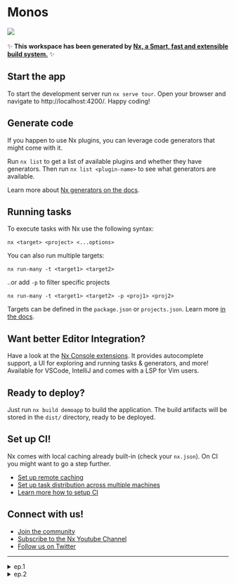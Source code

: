 # Monos

<a alt="Nx logo" href="https://nx.dev" target="_blank" rel="noreferrer"><img src="https://raw.githubusercontent.com/nrwl/nx/master/images/nx-logo.png" width="45"></a>

✨ **This workspace has been generated by [Nx, a Smart, fast and extensible build system.](https://nx.dev)** ✨

## Start the app

To start the development server run `nx serve tour`. Open your browser and navigate to http://localhost:4200/. Happy coding!

## Generate code

If you happen to use Nx plugins, you can leverage code generators that might come with it.

Run `nx list` to get a list of available plugins and whether they have generators. Then run `nx list <plugin-name>` to see what generators are available.

Learn more about [Nx generators on the docs](https://nx.dev/plugin-features/use-code-generators).

## Running tasks

To execute tasks with Nx use the following syntax:

```
nx <target> <project> <...options>
```

You can also run multiple targets:

```
nx run-many -t <target1> <target2>
```

..or add `-p` to filter specific projects

```
nx run-many -t <target1> <target2> -p <proj1> <proj2>
```

Targets can be defined in the `package.json` or `projects.json`. Learn more [in the docs](https://nx.dev/core-features/run-tasks).

## Want better Editor Integration?

Have a look at the [Nx Console extensions](https://nx.dev/nx-console). It provides autocomplete support, a UI for exploring and running tasks & generators, and more! Available for VSCode, IntelliJ and comes with a LSP for Vim users.

## Ready to deploy?

Just run `nx build demoapp` to build the application. The build artifacts will be stored in the `dist/` directory, ready to be deployed.

## Set up CI!

Nx comes with local caching already built-in (check your `nx.json`). On CI you might want to go a step further.

- [Set up remote caching](https://nx.dev/core-features/share-your-cache)
- [Set up task distribution across multiple machines](https://nx.dev/core-features/distribute-task-execution)
- [Learn more how to setup CI](https://nx.dev/recipes/ci)

## Connect with us!

- [Join the community](https://nx.dev/community)
- [Subscribe to the Nx Youtube Channel](https://www.youtube.com/@nxdevtools)
- [Follow us on Twitter](https://twitter.com/nxdevtools)

---

<details>

<summary>ep.1</summary>

## Nx Monorepo Tools and NgRx

```js
mkdir monos
git init
mkdir ch1
cd ch1
npm install --location=global nx
npx create-nx-workspace monos --appName=tour --preset=angular --style=css --linter=eslint --nx-cloud=false --routing --directory ./
git al
git cm "init nx, ngrx prj"
git remote add origin git@github.com:viktishchenko/monorepo.git
git push -u origin master

// add scripts
  "scripts": {
    "ng": "nx",
    "postinstall": "node ./decorate-angular-cli.js && ngcc --properties es2015 browser module main",
    "nx": "nx",
    "start": "ng serve",
    "build": "ng build",
    "test": "ng test",
    "lint": "nx workspace-lint && ng lint",
    "e2e": "ng e2e",
    "affected:apps": "nx affected:apps",
    "affected:libs": "nx affected:libs",
    "affected:build": "nx affected:build",
    "affected:e2e": "nx affected:e2e",
    "affected:test": "nx affected:test",
    "affected:lint": "nx affected:lint",
    "affected:dep-graph": "nx affected:dep-graph",
    "affected": "nx affected",
    "format": "nx format:write",
    "format:write": "nx format:write",
    "format:check": "nx format:check",
    "update": "nx migrate latest",
    "workspace-generator": "nx workspace-generator",
    "dep-graph": "nx dep-graph",
    "help": "nx help"
  },

  // run
  npx nx run tour:serve
  // or Nx Console menu → GENERATE & RUN TARGET pane → serve → tour
```

![Alt text](readmeAssets/init-monorepo.png)

</details>

<details>

<summary>ep.2</summary>

## Bulding the visitors app

- init visitor app

```js
// add library
npx nx generate @nx/angular:library --name=visitor --no-interactive
// or
nx console → g → @nx/angular → library → name: visitor
```

- add component & Andualr Material

```js

npm install --save @angular/material

npx nx g @angular/material:ng-add --project=tour --theme=deeppurple-amber --typography=true --animations=true
```

</details>
